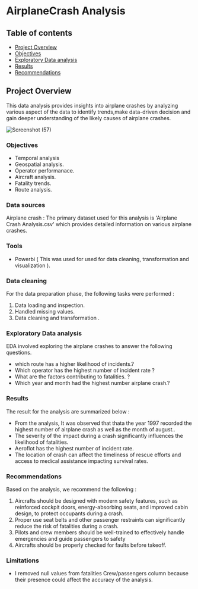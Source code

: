 # AirplaneCrash Analysis

## Table of contents
- [Project Overview](#project-overview)
- [Objectives](#objectives)
- [Exploratory Data analysis](#exploratory-data-analysis)
- [Results](#results)
- [Recommendations](#recommendations)

## Project Overview
This data analysis provides insights into airplane crashes by analyzing various aspect of the data to identify trends,make data-driven decision and gain deeper understanding of the likely causes of airplane crashes.


![Screenshot (57)](https://github.com/user-attachments/assets/97602703-88b3-4c43-8825-63aded461768)


### Objectives
- Temporal analysis
- Geospatial analysis.
- Operator performanace.
- Aircraft analysis.
- Fatality trends.
- Route analysis.

  
### Data sources
Airplane crash : The primary dataset used for this analysis is 'Airplane Crash Analysis.csv' which provides detailed information on various airplane crashes.

### Tools
- Powerbi ( This was used for used for data cleaning, transformation and visualization ).

### Data cleaning
For the data preparation phase, the following tasks were performed :
1. Data loading and inspection.
2. Handled missing values.
3. Data cleaning and transformation .

### Exploratory Data analysis
EDA involved exploring the airplane crashes to answer the following questions.
- which route has a higher likelihood of incidents.?
- Which operator has the highest number of incident rate ?
- What are the factors contributing to fatalities. ?
- Which year and month had the highest number airplane crash.?

### Results
The result for the analysis are summarized below :
- From the analysis, It was observed that thata the year 1997 recorded the highest number of airplane crash as well as the month of august..
- The severity of the impact during a crash significantly influences the likelihood of fatalities.
- Aeroflot has the highest number of incident rate.
- The location of crash can affect the timeliness of rescue efforts and access to medical assistance impacting survival rates.

### Recommendations
Based on the analysis, we recommend the following :
1. Aircrafts should be designed with modern safety features, such as reinforced cockpit doors, energy-absorbing seats, and improved cabin design, to protect occupants during a crash.
2. Proper use seat belts and other passenger restraints can significantly reduce the risk of fatalities during a crash.
3. Pilots and crew members should be well-trained to effectively handle emergencies and guide passengers to safety
4. Aircrafts should be properly checked for faults before takeoff.

### Limitations 
- I removed null values from fatalities Crew/passengers column because their presence could affect the accuracy of the analysis.
  

